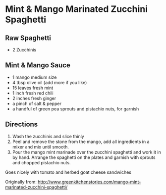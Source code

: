Mint & Mango Marinated Zucchini Spaghetti
============

Raw Spaghetti
------------
 * 2 Zucchinis

Mint & Mango Sauce
-----------
 * 1 mango medium size
 * 4 tbsp olive oil (add more if you like)
 * 15 leaves fresh mint
 * 1 inch fresh red chili
 * 2 inches fresh ginger
 * a pinch of salt & pepper
 * a handful of green pea sprouts and pistachio nuts, for garnish

Directions
-----------
 1. Wash the zucchinis and slice thinly
 2. Peel and remove the stone from the mango, add all ingredients in a mixer and mix until smooth.
 3. Pour the mango mint marinade over the zucchini spaghetti and work it in by hand. Arrange the spaghetti on the plates and garnish with sprouts and chopped pistachio nuts.
 
 Goes nicely with tomato and herbed goat cheese sandwiches
 
 Originally from:
  http://www.greenkitchenstories.com/mango-mint-marinated-zucchini-spaghetti/
